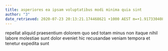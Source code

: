 ```yaml
---
title: asperiores ea ipsam voluptatibus modi minima quia sint
author: "3"
date_retrieved: 2020-07-23 20:13:21.174468621 +1000 AEST m=+1.917330408
---
```


repellat aliquid praesentium dolorem quo
sed totam minus non itaque
nihil labore molestiae sunt dolor eveniet hic recusandae veniam
tempora et tenetur expedita sunt

